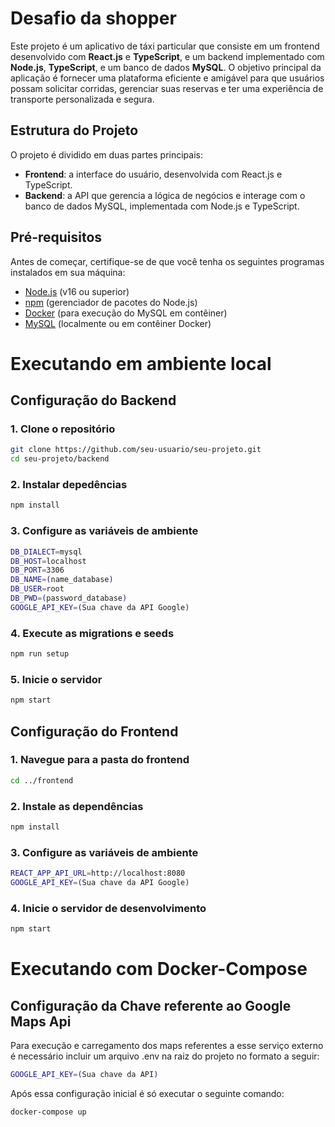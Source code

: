 # Desafio da shopper
Este projeto é um aplicativo de táxi particular que consiste em um frontend desenvolvido com **React.js** e **TypeScript**, e um backend implementado com **Node.js**, **TypeScript**, e um banco de dados **MySQL**. O objetivo principal da aplicação é fornecer uma plataforma eficiente e amigável para que usuários possam solicitar corridas, gerenciar suas reservas e ter uma experiência de transporte personalizada e segura.

## Estrutura do Projeto
O projeto é dividido em duas partes principais:
- **Frontend**: a interface do usuário, desenvolvida com React.js e TypeScript.
- **Backend**: a API que gerencia a lógica de negócios e interage com o banco de dados MySQL, implementada com Node.js e TypeScript.

## Pré-requisitos
Antes de começar, certifique-se de que você tenha os seguintes programas instalados em sua máquina:

- [Node.js](https://nodejs.org/) (v16 ou superior)
- [npm](https://www.npmjs.com/) (gerenciador de pacotes do Node.js)
- [Docker](https://www.docker.com/) (para execução do MySQL em contêiner)
- [MySQL](https://www.mysql.com/) (localmente ou em contêiner Docker)


# Executando em ambiente local
## Configuração do Backend

### 1. Clone o repositório
```bash
git clone https://github.com/seu-usuario/seu-projeto.git
cd seu-projeto/backend
``` 
### 2. Instalar depedências 
```bash
npm install
```
### 3. Configure as variáveis de ambiente
```bash
DB_DIALECT=mysql
DB_HOST=localhost
DB_PORT=3306
DB_NAME=(name_database)
DB_USER=root
DB_PWD=(password_database)
GOOGLE_API_KEY=(Sua chave da API Google) 
```
### 4. Execute as migrations e seeds
```bash 
npm run setup
```

### 5. Inicie o servidor 
```bash
npm start
```

## Configuração do Frontend

### 1. Navegue para a pasta do frontend
```bash
cd ../frontend
```

### 2. Instale as dependências
```bash
npm install 
```

### 3. Configure as variáveis de ambiente
```bash
REACT_APP_API_URL=http://localhost:8080
GOOGLE_API_KEY=(Sua chave da API Google) 
```

### 4. Inicie o servidor de desenvolvimento
```bash
npm start
```

# Executando com Docker-Compose
## Configuração da Chave referente ao Google Maps Api
Para execução e carregamento dos maps referentes a esse 
serviço externo é necessário incluir um arquivo .env na raiz do projeto 
no formato a seguir: 
```bash
GOOGLE_API_KEY=(Sua chave da API) 
```
Após essa configuração inicial é só executar o seguinte comando: 
```bash
docker-compose up
```
